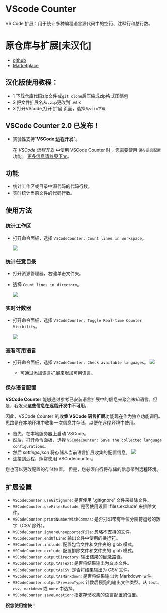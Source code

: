 # VScode Counter

VS Code 扩展：用于统计多种编程语言源代码中的空行、注释行和总行数。

# 原仓库与扩展[未汉化]
* [github](https://github.com/uctakeoff/vscode-counter)
* [Marketplace](https://marketplace.visualstudio.com/items?itemName=uctakeoff.vscode-counter)

## 汉化版使用教程：
- 1 下载仓库代码zip文件或`git clone`后压缩成zip格式压缩包
- 2 把文件扩展名从`.zip`更改到`.vsix
- 3 打开VScode,打开 扩展 页面，选择`从vsix下载`

## VSCode Counter 2.0 已发布！

* 实验性支持"**VSCode 远程开发**"。

    在 *VSCode 远程开发* 中使用 VSCode Counter 时，您需要使用 `保存语言配置` 功能。
    [更多信息请参见下文](#save-language-configurations)。

## 功能

- 统计工作区或目录中源代码的代码行数。
- 实时统计当前文件的代码行数。

## 使用方法

### 统计工作区

* 打开命令面板，选择 `VSCodeCounter: Count lines in workspace`。

    ![](images/count_workspace.gif)


### 统计任意目录

* 打开资源管理器，右键单击文件夹。
* 选择 `Count lines in directory`。

    ![](images/from_menu.gif)


### 实时计数器

* 打开命令面板，选择 `VSCodeCounter: Toggle Real-time Counter Visibility`。

    ![](images/realtime_counter.png)

### 查看可用语言

* 打开命令面板，选择 `VSCodeCounter: Check available languages`。
    ![](images/avail_langs.png)

    * 可通过添加语言扩展来增加可用语言。

### 保存语言配置

**VSCode Counter** 能够通过参考已安装语言扩展中的信息来聚合未知语言。但是，我发现**这些信息在远程开发中不可用**。

因此，VSCode Counter 的**收集 VSCode 语言扩展**功能现在作为独立功能调用。思路是在本地环境中收集一次信息并存储，以便在远程环境中使用。

* 首先，在本地服务器上启动 VSCode。
* 然后，打开命令面板，选择 `VSCodeCounter: Save the collected language configurations`。
* 然后 *settings.json* 将存储从当前语言扩展收集的配置信息。
    ![](images/save_lang.png)
* 连接到远程，照常使用 VSCodecounter。

您也可以更改配置的存储位置。
但是，您必须自行将存储的信息带到远程环境。

## 扩展设置

* `VSCodeCounter.useGitignore`: 是否使用 '.gitignore' 文件来排除文件。
* `VSCodeCounter.useFilesExclude`: 是否使用设置 'files.exclude' 来排除文件。
* `VSCodeCounter.printNumberWithCommas`: 是否打印带有千位分隔符逗号的数字（CSV 除外）。
* `VSCodeCounter.ignoreUnsupportedFile`: 忽略不支持的文件。
* `VSCodeCounter.endOfLine`: 输出文件中使用的换行符。
* `VSCodeCounter.include`: 配置包含文件和文件夹的 glob 模式。
* `VSCodeCounter.exclude`: 配置排除文件和文件夹的 glob 模式。
* `VSCodeCounter.outputDirectory`: 输出结果的目录路径。
* `VSCodeCounter.outputAsText`: 是否将结果输出为文本文件。
* `VSCodeCounter.outputAsCSV`: 是否将结果输出为 CSV 文件。
* `VSCodeCounter.outputAsMarkdown`: 是否将结果输出为 Markdown 文件。
* `VSCodeCounter.outputPreviewType`: 计数后预览的输出文件类型。从 `text`、`csv`、`markdown` 或 `none` 中选择。
* `VSCodeCounter.saveLocation`: 指定存储收集的语言配置的位置。

**祝您使用愉快！**
